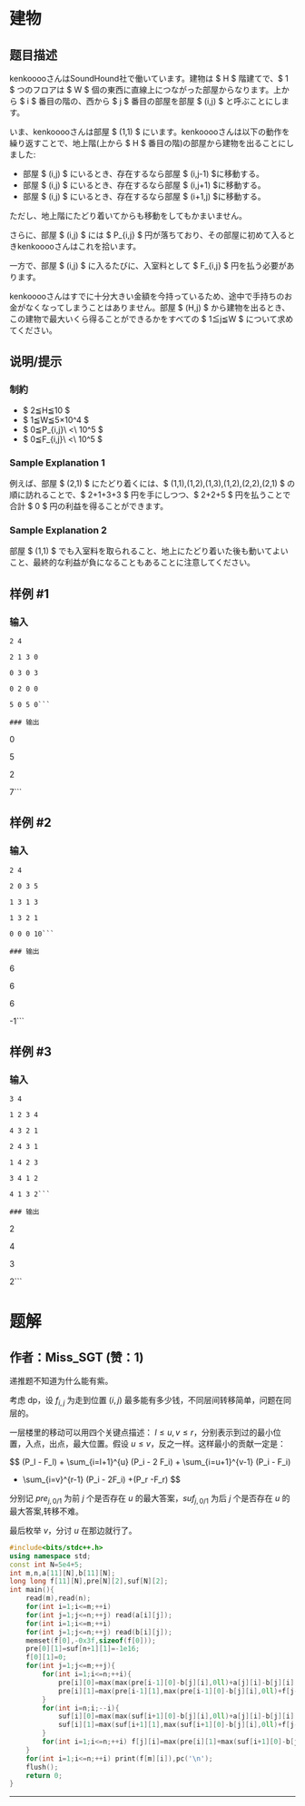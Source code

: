 # 建物

## 题目描述

[problemUrl]: https://atcoder.jp/contests/soundhound2018/tasks/soundhound2018_d

kenkooooさんはSoundHound社で働いています。建物は $ H $ 階建てで、$ 1 $ つのフロアは $ W $ 個の東西に直線上につながった部屋からなります。上から $ i $ 番目の階の、西から $ j $ 番目の部屋を部屋 $ (i,j) $ と呼ぶことにします。

いま、kenkooooさんは部屋 $ (1,1) $ にいます。kenkooooさんは以下の動作を繰り返すことで、地上階(上から $ H $ 番目の階)の部屋から建物を出ることにしました:

- 部屋 $ (i,j) $ にいるとき、存在するなら部屋 $ (i,j-1) $に移動する。
- 部屋 $ (i,j) $ にいるとき、存在するなら部屋 $ (i,j+1) $に移動する。
- 部屋 $ (i,j) $ にいるとき、存在するなら部屋 $ (i+1,j) $に移動する。

ただし、地上階にたどり着いてからも移動をしてもかまいません。

さらに、部屋 $ (i,j) $ には $ P_{i,j} $ 円が落ちており、その部屋に初めて入るときkenkooooさんはこれを拾います。

一方で、部屋 $ (i,j) $ に入るたびに、入室料として $ F_{i,j} $ 円を払う必要があります。

kenkooooさんはすでに十分大きい金額を今持っているため、途中で手持ちのお金がなくなってしまうことはありません。部屋 $ (H,j) $ から建物を出るとき、この建物で最大いくら得ることができるかをすべての $ 1≦j≦W $ について求めてください。

## 说明/提示

### 制約

- $ 2≦H≦10 $
- $ 1≦W≦5×10^4 $
- $ 0≦P_{i,j}\ <\ 10^5 $
- $ 0≦F_{i,j}\ <\ 10^5 $

### Sample Explanation 1

例えば、部屋 $ (2,1) $ にたどり着くには、$ (1,1),(1,2),(1,3),(1,2),(2,2),(2,1) $ の順に訪れることで、$ 2+1+3+3 $ 円を手にしつつ、$ 2+2+5 $ 円を払うことで合計 $ 0 $ 円の利益を得ることができます。

### Sample Explanation 2

部屋 $ (1,1) $ でも入室料を取られること、地上にたどり着いた後も動いてよいこと、最終的な利益が負になることもあることに注意してください。

## 样例 #1

### 输入

```
2 4
2 1 3 0
0 3 0 3
0 2 0 0
5 0 5 0```

### 输出

```
0
5
2
7```

## 样例 #2

### 输入

```
2 4
2 0 3 5
1 3 1 3
1 3 2 1
0 0 0 10```

### 输出

```
6
6
6
-1```

## 样例 #3

### 输入

```
3 4
1 2 3 4
4 3 2 1
2 4 3 1
1 4 2 3
3 4 1 2
4 1 3 2```

### 输出

```
2
4
3
2```

# 题解

## 作者：Miss_SGT (赞：1)

递推题不知道为什么能有紫。

考虑 dp，设 $f_{i,j}$ 为走到位置 $(i,j)$ 最多能有多少钱，不同层间转移简单，问题在同层的。

一层楼里的移动可以用四个关键点描述： $l \le u ,v \le r$，分别表示到过的最小位置，入点，出点，最大位置。假设 $u \le v$，反之一样。这样最小的贡献一定是：

 $$ (P_l - F_l) + \sum_{i=l+1}^{u} (P_i - 2 F_i) + 
 \sum_{i=u+1}^{v-1} (P_i - F_i)
 + \sum_{i=v}^{r-1} (P_i - 2F_i) +(P_r -F_r)
 $$

分别记 $pre_{j,0/1}$ 为前 $j$ 个是否存在 $u$ 的最大答案，$suf_{j,0/1}$ 为后 $j$ 个是否存在 $u$ 的最大答案,转移不难。

最后枚举 $v$，分讨 $u$ 在那边就行了。


```cpp
#include<bits/stdc++.h>
using namespace std;
const int N=5e4+5;
int m,n,a[11][N],b[11][N];
long long f[11][N],pre[N][2],suf[N][2];
int main(){
	read(m),read(n);
	for(int i=1;i<=m;++i)
	for(int j=1;j<=n;++j) read(a[i][j]);
	for(int i=1;i<=m;++i)
	for(int j=1;j<=n;++j) read(b[i][j]);
	memset(f[0],-0x3f,sizeof(f[0]));
	pre[0][1]=suf[n+1][1]=-1e16;
	f[0][1]=0;
	for(int j=1;j<=m;++j){
		for(int i=1;i<=n;++i){
			pre[i][0]=max(max(pre[i-1][0]-b[j][i],0ll)+a[j][i]-b[j][i],0ll);
			pre[i][1]=max(pre[i-1][1],max(pre[i-1][0]-b[j][i],0ll)+f[j-1][i])+a[j][i]-b[j][i];
		}
		for(int i=n;i;--i){
			suf[i][0]=max(max(suf[i+1][0]-b[j][i],0ll)+a[j][i]-b[j][i],0ll);
			suf[i][1]=max(suf[i+1][1],max(suf[i+1][0]-b[j][i],0ll)+f[j-1][i])+a[j][i]-b[j][i];
		}
		for(int i=1;i<=n;++i) f[j][i]=max(pre[i][1]+max(suf[i+1][0]-b[j][i],0ll),max(pre[i-1][0]-b[j][i],0ll)+suf[i][1]);
	}
	for(int i=1;i<=n;++i) print(f[m][i]),pc('\n');
	flush();
	return 0;
}


```

---

